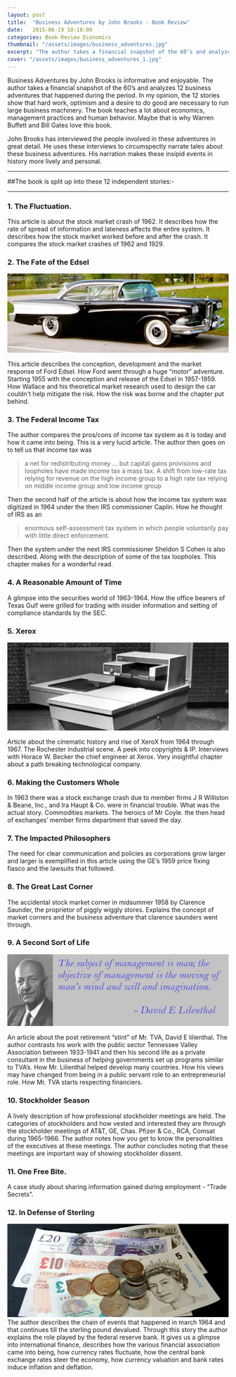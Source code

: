 ```yaml
---
layout: post
title:  "Business Adventures by John Brooks - Book Review"
date:   2015-06-19 10:18:00
categories: Book-Review Economics
thumbnail: "/assets/images/business_adventures.jpg"
excerpt: "The author takes a financial snapshot of the 60’s and analyzes 12 business adventures that happened during the period. In my opinion, the 12 stories show that hard work, optimism and a desire to do good are necessary to run large business machinery. Read about the stories."
cover: "/assets/images/business_adventures_1.jpg"
---
```

 

Business Adventures by John Brooks is informative and enjoyable. The author takes a financial snapshot of the 60’s and analyzes 12 business adventures that happened during the period. In my opinion, the 12 stories show that hard work, optimism and a desire to do good are necessary to run large business machinery. The book teaches a lot about economics, management practices and human behavior. Maybe that is why Warren Buffett and Bill Gates love this book.

John Brooks has interviewed the people involved in these adventures in great detail. He uses these interviews to circumspectly narrate tales about these business adventures. His narration makes these insipid events in history more lively and personal.
____

##The book is split up into these 12 independent stories:-
____

### 1. The Fluctuation.

This article is about the stock market crash of 1962. It describes how the rate of spread of information and lateness affects the entire system. It describes how the stock market worked before and after the crash. It compares the stock market crashes of 1962 and 1929.

### 2. The Fate of the Edsel
![Ford Edsel](/assets/images/business_adventures_3.jpg)

This article describes the conception, development and the market response of Ford Edsel. How Ford went through a huge “*motor*” adventure. Starting 1955 with the conception and release of the Edsel in 1957-1959. How Wallace and his theoretical market research used to design the car couldn't help mitigate the risk. How the risk was borne and the chapter put behind.

### 3. The Federal Income Tax

The author compares the pros/cons of income tax system as it is today and how it came into being. This is a very lucid article. The author then goes on to tell us that income tax was 

> a net for redistributing money … but capital gains provisions and loopholes have made income tax a mass tax. A shift from low-rate tax relying for revenue on the high income group to a high rate tax relying on middle income group and low income group

Then the second half of the article is about how the income tax system was digitized in 1964 under the then IRS commissioner Caplin. How he thought of IRS as an 
> enormous self-assessment tax system in which people voluntarily pay with little direct enforcement.

Then the system under the next IRS commissioner Sheldon S Cohen is also described. Along with the description of some of the tax loopholes. This chapter makes for a wonderful read.

### 4. A Reasonable Amount of Time

A glimpse into the securities world of 1963-1964. How the office bearers of Texas Gulf were grilled for trading with insider information and setting of compliance standards by the SEC.

### 5. Xerox

![Xerox 914](/assets/images/business_adventures_xerox.jpg)

Article about the cinematic history and rise of XeroX from 1964 through 1967. The Rochester industrial scene. A peek into copyrights & IP. Interviews with Horace W. Becker the chief engineer at Xerox. Very insightful chapter about a path breaking technological company.

### 6. Making the Customers Whole
In 1963 there was a stock exchange crash due to member firms J R Williston & Beane, Inc., and Ira Haupt & Co. were in financial trouble. What was the actual story. Commodities markets. The heroics of Mr Coyle. the then head of exchanges’ member firms department that saved the day.

### 7. The Impacted Philosophers
The need for clear communication and policies as corporations grow larger and larger is exemplified in this article using the GE’s 1959 price fixing fiasco and the lawsuits that followed.

### 8. The Great Last Corner
The accidental stock market corner in midsummer 1958 by Clarence Saunder, the proprietor of piggly wiggly stores. Explains the concept of market corners and the business adventure that clarence saunders went through.

### 9. A Second Sort of Life
![lilienthal](/assets/images/business_adventures_4.jpg)

An article about the post retirement “stint” of Mr. TVA, David E lilienthal. The author contrasts his work with the public sector Tennessee Valley Association between 1933-1941 and then his second life as a private consultant in the business of helping governments set up programs similar to TVA’s. How Mr. Lilienthal helped develop many countries. How his views may have changed from being in a public servant role to an entrepreneurial role. How Mr. TVA starts respecting financiers.

### 10. Stockholder Season
A lively description of how professional stockholder meetings are held. The categories of stockholders and how vested and interested they are through the stockholder meetings of AT&T, GE, Chas. Pfizer & Co., RCA, Comsat during 1965-1966. The author notes how you get to know the personalities of the executives at these meetings. The author concludes noting that these meetings are important way of showing stockholder dissent.

### 11. One Free Bite.
A case study about sharing information gained during employment - “Trade Secrets”.

### 12. In Defense of Sterling
![Sterling](/assets/images/business_adventures_5.jpg)
The author describes the chain of events that happened in march 1964 and that continues till the sterling pound devalued. Through this story the author explains the role played by the federal reserve bank. It gives us a glimpse into international finance, describes how the various financial association came into being, how currency rates fluctuate, how the central bank exchange rates steer the economy, how currency valuation and bank rates induce inflation and deflation.
